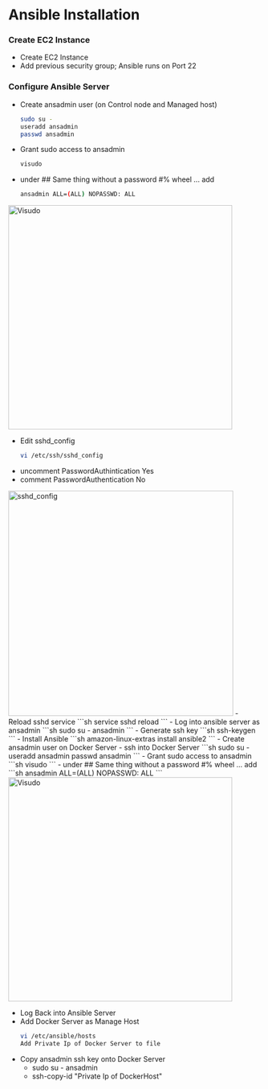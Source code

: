 # Ansible Installation
### Create EC2 Instance
- Create EC2 Instance
- Add previous security group; Ansible runs on Port 22

### Configure Ansible Server
- Create ansadmin user (on Control node and Managed host)
  ```sh
  sudo su -
  useradd ansadmin
  passwd ansadmin
  ```
- Grant sudo access to ansadmin
  ```sh
  visudo
  ```
- under ## Same thing without a password #% wheel ... add
  ```sh
  ansadmin ALL=(ALL) NOPASSWD: ALL
  ```
<img width="446" alt="Visudo" src="https://github.com/RyanADouglas/DevOpsProject/assets/136330853/9e2e93db-27fd-45ad-b4da-335e65543564">

- Edit sshd_config
  ```sh
  vi /etc/ssh/sshd_config
  ```
- uncomment PasswordAuthintication Yes
- comment PasswordAuthentication No
<img width="448" alt="sshd_config" src="https://github.com/RyanADouglas/DevOpsProject/assets/136330853/62ef2e0d-dec6-473d-9591-2642fe8d01a4">
- Reload sshd service
  ```sh
  service sshd reload
  ```
- Log into ansible server as ansadmin
  ```sh
  sudo su - ansadmin
  ```
- Generate ssh key
  ```sh
  ssh-keygen
  ```
- Install Ansible
  ```sh
  amazon-linux-extras install ansible2
  ```
- Create ansadmin user on Docker Server
  - ssh into Docker Server
  ```sh
  sudo su -
  useradd ansadmin
  passwd ansadmin
  ```
- Grant sudo access to ansadmin
  ```sh
  visudo
  ```
- under ## Same thing without a password #% wheel ... add
  ```sh
  ansadmin ALL=(ALL) NOPASSWD: ALL
  ```
<img width="446" alt="Visudo" src="https://github.com/RyanADouglas/DevOpsProject/assets/136330853/9e2e93db-27fd-45ad-b4da-335e65543564">

- Log Back into Ansible Server
- Add Docker Server as Manage Host
  ```sh
  vi /etc/ansible/hosts
  Add Private Ip of Docker Server to file
  ```
- Copy ansadmin ssh key onto Docker Server
  - sudo su - ansadmin
  - ssh-copy-id "Private Ip of DockerHost"
  
